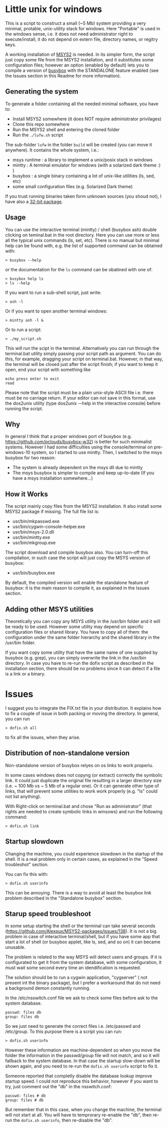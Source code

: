 
Little unix for windows
=======================

This is a script to construct a small (~5 Mb) system providing a very minimal,
protable, unix-utility stack for windows.  Here "Portable" is used in the
windows sense, i.e. it does not need administrator right to execute/install, it
do not depend on extern file, directory names, or regitry keys.

A working installation of [MSYS2](https://www.msys2.org/) is needed. In its
simpler form, the script just copy some file from the MSYS2 installation, and
it substitutes some configuration files; however an option (enabled by default)
lets you to compile a version of [busybox](https://www.busybox.net/) with the
STANDALONE feature enabled (see the Issues section in this Readme for more
information).

Generating the system
---------------------

To generate a folder containing all the needed minimal software, you have to:

- Install MSYS2 somewhere (it does NOT require administrator privilages)
- Clone this repo somewhere
- Run the MSYS2 shell and entering the cloned folder
- Run the `./lufw.sh` script

The sub-folder `lufw` in the folder `build` will be created (you can move it
anywhere). It contains the whole system, i.e.:

- msys runtime : a library to implement a unix/posix stack in windows
- mintty : A terminal emulator for windows (with a solarized dark theme :) )
- busybox : a single binary containing a lot of unix-like utilities 
  (ls, sed, etc)
- some small configuration files (e.g. Solarized Dark theme)

If you trust running binaries taken form unknown sources (you shoud not), I
have also a [32-bit
package](http://pocomane.dynu.net/asset/little_unix_for_windows.7z).

Usage
-----

You can use the interactive terminal (mintty) / shell (busybox ash) double
clicking on teminal.bat in the root directory. Here you can use more or
less all the typical unix commands (ls, set, etc). There is no manual
but minimal help can be found with, e.g. the list of supported command can be
obtained with:

```
> busybox --help
```

or the documentation for the `ls` command can be obatined with one of:

```
> busybox help ls
> ls --help
```

If you want to run a sub-shell script, just write:

```
> ash -l
```

Or if you want to open another terminal windows:

```
> mintty ash -l &
```

Or to run a script:

```
> ./my_script.sh
```

This will run the scipt in the terminal. Alternatively you can run through the
terminal.bat utility simply passing your script path as argument. You can do
this, for example, dragging your script on terminal.bat. However, in that
way, the terminal will be closed just after the script finish; if you want to
keep it open, end your script with something like

```
echo press enter to exit
read
```

Please note that the script must be a plain unix-style ASCII file i.e.
there must be no carriage return. If your editor can not save in this
format, use the dos2unix utility (type dos2unix --help in the interactive
console) before running the script.

Why
---

In general I think that a proper windows port of busybox (e.g.
https://github.com/pclouds/busybox-w32) is better for such minimalist systems.
However I had some difficulties using the console/terminal on pre-windows-10
system, so I started to use mintty. Then, I switched to the msys busybox for
two reason:
- The system is already dependent on the msys dll due to mintty
- The msys busybox is simpler to compile and keep up-to-date (If you have a
  msys installation somewhere...)

How it Works
------------

The script mainly copy files from the MSYS2 installation. It also install some
MSYS2 package if missing. The full file list is:

- usr/bin/mkpasswd.exe
- usr/bin/cygwin-console-helper.exe
- usr/bin/msys-2.0.dll
- usr/bin/mintty.exe
- usr/bin/mkgroup.exe

The script download and compile busybox also. You can turn-off this
compilation, in such case the script will just copy the MSYS version of
busybox:

- usr/bin/busybox.exe

By default, the compiled version will enable the standalone feature of busybox:
it is the main reason to compile it, as explained in the Issues section.

Adding other MSYS utilities
---------------------------

Theoretically you can copy any MSYS utility in the /usr/bin folder and it
will be ready to be used. However some utility may depend on specific
configuration files or shared library. You have to copy all of them: the
configuration under the same folder hierarchy and the shared library in the
/usr/bin folder.

If you want copy some utility that have the same name of one supplied by
busybox (e.g. grep), you can simply overwrite the link in the /usr/bin
directory. In case you have to re-run the dofix script as described in the
installation section, there should be no problems since it can detect if a
file is a link or a binary.

Issues
======

I suggest you to integrate the FIX.txt file in your distribution. It explains
how to fix a couple of issue in both packing or moving the directory. In general,
you can run

```
> dofix.sh all
```

to fix all the issues, when they arise.

Distribution of non-standalone version
--------------------------------------

Non-standalone version of busybox relyes on os links to work properlu.

In some cases windows does not copyng (or extract) correctly the symbolic link.
It could just duplicate the original file resulting in a larger directory size
(i.e. ~ 100 Mb vs ~ 5 Mb of a regular one). Or it can generate other type of
links, that will prevent some utilities to work work properly (e.g.  "ls" could
not list anything).

With Right-click on terminal.bat and chose "Run as administrator"
(that rights are needed to create symbolic links in winsows) and run the
following command:

```
> dofix.sh link
```

Startup slowdown
----------------

Changing the machine, you could experience slowdown in the startup of
the shell. It is a real problem only in certain cases, as explained in the
"Speed troubleshot" section.

You can fix this with:

```
> dofix.sh userinfo
```

This can be annoying. There is a way to avoid at least the busybox link problem
described in the "Standalone busybox" section.

Starup speed troubleshoot
-------------------------

In some setup starting the shell or the terminal can take several seconds
(https://github.com/Alexpux/MSYS2-packages/issues/138).  It is not a big
problem in case of interactive terminal/shell, but if you have some app
that start a lot of shell (or busybox applet, like ls, sed, and so on) it can
became unusable.

The problem is related to the way MSYS will detect users and groups. If it is
configurated to get it from the system database, with some configuration, it
must wait some second every time an idendification is requested.

The solution should be to run a cygwin application, "cygserver" ( not
present int the binary package), but I prefer a workaround that do not need a
background demon constantly running.

In the /etc/nsswitch.conf file we ask to check some files before ask to
the system database.

```
passwd: files db
group: files db
```

So we just need to generate the correct files i.e. /etc/passwd and /etc/group.
To this purpose there is a script you can run:

```
> dofix.sh userinfo
```

However these information are machine-dependent so when you move the folder the
information in the passwd/group file will not match, and so it will fallback to
the system database. In that case the startup slow-down will be shown again,
and you need to re-run the `dofix.sh userinfo` script to fix it.

Someone reported that completly disable the database lookup improve startup
speed. I could not reproduce this behavior, however if you want to try, just
comment out the "db" in the nsswitch.conf:

```
passwd: files # db
group: files # db
```

But remember that in this case, when you change the machine, the terminal will
not start at all. You will have to temprorary re-enable the "db", then
re-run the `dofix.sh userinfo`, then re-disable the "db".

